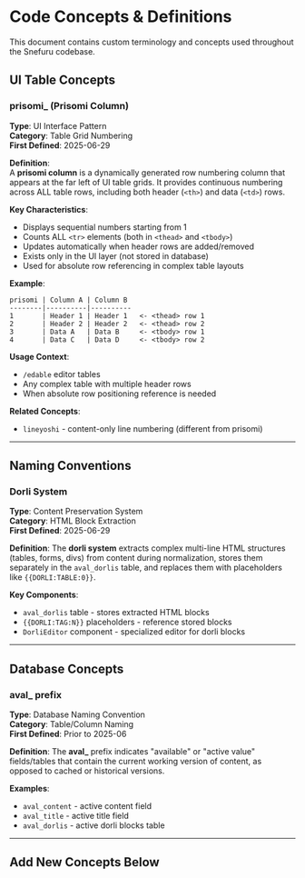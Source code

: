 # Code Concepts & Definitions

This document contains custom terminology and concepts used throughout the Snefuru codebase.

## UI Table Concepts

### prisomi_ (Prisomi Column)

**Type**: UI Interface Pattern  
**Category**: Table Grid Numbering  
**First Defined**: 2025-06-29  

**Definition**:  
A **prisomi column** is a dynamically generated row numbering column that appears at the far left of UI table grids. It provides continuous numbering across ALL table rows, including both header (`<th>`) and data (`<td>`) rows.

**Key Characteristics**:
- Displays sequential numbers starting from 1
- Counts ALL `<tr>` elements (both in `<thead>` and `<tbody>`)
- Updates automatically when header rows are added/removed
- Exists only in the UI layer (not stored in database)
- Used for absolute row referencing in complex table layouts

**Example**:
```
prisomi | Column A | Column B
--------|----------|----------
1       | Header 1 | Header 1   <- <thead> row 1
2       | Header 2 | Header 2   <- <thead> row 2  
3       | Data A   | Data B     <- <tbody> row 1
4       | Data C   | Data D     <- <tbody> row 2
```

**Usage Context**:
- `/edable` editor tables
- Any complex table with multiple header rows
- When absolute row positioning reference is needed

**Related Concepts**:
- `lineyoshi` - content-only line numbering (different from prisomi)

---

## Naming Conventions

### Dorli System

**Type**: Content Preservation System  
**Category**: HTML Block Extraction  
**First Defined**: 2025-06-29  

**Definition**:
The **dorli system** extracts complex multi-line HTML structures (tables, forms, divs) from content during normalization, stores them separately in the `aval_dorlis` table, and replaces them with placeholders like `{{DORLI:TABLE:0}}`.

**Key Components**:
- `aval_dorlis` table - stores extracted HTML blocks
- `{{DORLI:TAG:N}}` placeholders - reference stored blocks
- `DorliEditor` component - specialized editor for dorli blocks

---

## Database Concepts

### aval_ prefix

**Type**: Database Naming Convention  
**Category**: Table/Column Naming  
**First Defined**: Prior to 2025-06  

**Definition**:
The **aval_** prefix indicates "available" or "active value" fields/tables that contain the current working version of content, as opposed to cached or historical versions.

**Examples**:
- `aval_content` - active content field
- `aval_title` - active title field  
- `aval_dorlis` - active dorli blocks table

---

## Add New Concepts Below
<!-- Template:
### concept_name

**Type**: [UI Pattern | Database Convention | System | etc.]  
**Category**: [Specific area]  
**First Defined**: YYYY-MM-DD  

**Definition**:  
[Clear explanation]

**Key Characteristics**:
- [Bullet points]

**Usage Context**:
- [Where/when to use]

**Related Concepts**:
- [Links to related terms]
-->